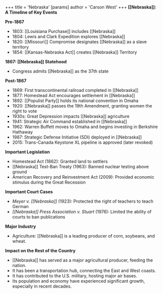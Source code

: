 +++
 title = 'Nebraska'
[params]
	author = 'Carson West'
+++
**[[Nebraska]]: A Timeline of Key Events**

**Pre-1867**
* 1803: [[Louisiana Purchase]] includes [[Nebraska]]
* 1804: Lewis and Clark Expedition explores [[Nebraska]]
* 1820: [[Missouri]] Compromise designates [[Nebraska]] as a slave territory
* 1854: [[Kansas-Nebraska Act]] creates [[Nebraska]] Territory

**1867: [[Nebraska]] Statehood**
* Congress admits [[Nebraska]] as the 37th state

**Post-1867**
* 1869: First transcontinental railroad completed in [[Nebraska]]
* 1877: Homestead Act encourages settlement in [[Nebraska]]
* 1892: [[Populist Party]] holds its national convention in Omaha
* 1920: [[Nebraska]] passes the 19th Amendment, granting women the right to vote
* 1930s: Great Depression impacts [[Nebraska]] agriculture
* 1941: Strategic Air Command established in [[Nebraska]]
* 1962: Warren Buffett moves to Omaha and begins investing in Berkshire Hathaway
* 1987: Strategic Defense Initiative (SDI) deployed in [[Nebraska]]
* 2015: Trans-Canada Keystone XL pipeline is approved (later revoked)

**Important Legislation**

* Homestead Act (1862): Granted land to settlers
* [[Nebraska]] Test-Ban Treaty (1963): Banned nuclear testing above ground
* American Recovery and Reinvestment Act (2009): Provided economic stimulus during the Great Recession

**Important Court Cases**

* *Meyer v. [[Nebraska]]* (1923): Protected the right of teachers to teach German
* *[[Nebraska]] Press Association v. Stuart* (1976): Limited the ability of courts to ban publications

**Major Industry**

* Agriculture: [[Nebraska]] is a leading producer of corn, soybeans, and wheat.

**Impact on the Rest of the Country**

* [[Nebraska]] has served as a major agricultural producer, feeding the nation.
* It has been a transportation hub, connecting the East and West coasts.
* It has contributed to the U.S. military, hosting major air bases.
* Its population and economy have experienced significant growth, especially in recent decades.
